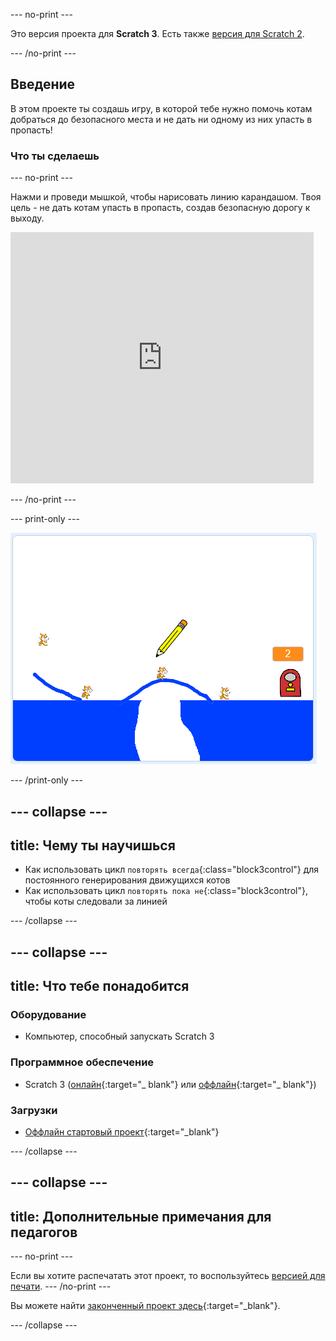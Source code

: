 \--- no-print \---

Это версия проекта для **Scratch 3**. Есть также [версия для Scratch 2](https://projects.raspberrypi.org/en/projects/cats-scratch2).

\--- /no-print \---

## Введение

В этом проекте ты создашь игру, в которой тебе нужно помочь котам добраться до безопасного места и не дать ни одному из них упасть в пропасть!

### Что ты сделаешь

\--- no-print \---

Нажми и проведи мышкой, чтобы нарисовать линию карандашом. Твоя цель - не дать котам упасть в пропасть, создав безопасную дорогу к выходу.

<div class="scratch-preview">
  <iframe allowtransparency="true" width="485" height="402" src="https://scratch.mit.edu/projects/embed/253667883/?autostart=false" frameborder="0" scrolling="no"></iframe>
</div>

\--- /no-print \---

\--- print-only \---

![Проект "Коты" завершен](images/cats-finished.png)

\--- /print-only \---

## \--- collapse \---

## title: Чему ты научишься

+ Как использовать цикл `повторять всегда`{:class="block3control"} для постоянного генерирования движущихся котов
+ Как использовать цикл `повторять пока не`{:class="block3control"}, чтобы коты следовали за линией

\--- /collapse \---

## \--- collapse \---

## title: Что тебе понадобится

### Оборудование

+ Компьютер, способный запускать Scratch 3

### Программное обеспечение

+ Scratch 3 ([онлайн](http://rpf.io/scratchon){:target="_ blank"} или [оффлайн](http://rpf.io/scratchoff){:target="_ blank"})

### Загрузки

+ [Оффлайн стартовый проект](http://rpf.io/p/en/cats-go){:target="_blank"}

\--- /collapse \---

## \--- collapse \---

## title: Дополнительные примечания для педагогов

\--- no-print \---

Если вы хотите распечатать этот проект, то воспользуйтесь [версией для печати](https://projects.raspberrypi.org/en/projects/cats/print). \--- /no-print \---

Вы можете найти [законченный проект здесь](http://rpf.io/p/en/cats-get){:target="_blank"}.

\--- /collapse \---